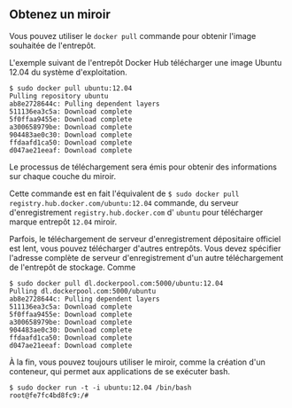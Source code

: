 ## Obtenez un miroir

Vous pouvez utiliser le `docker pull` commande pour obtenir l'image souhaitée de l'entrepôt.

L'exemple suivant de l'entrepôt Docker Hub télécharger une image Ubuntu 12.04 du système d'exploitation.
```
$ sudo docker pull ubuntu:12.04
Pulling repository ubuntu
ab8e2728644c: Pulling dependent layers
511136ea3c5a: Download complete
5f0ffaa9455e: Download complete
a300658979be: Download complete
904483ae0c30: Download complete
ffdaafd1ca50: Download complete
d047ae21eeaf: Download complete
```
Le processus de téléchargement sera émis pour obtenir des informations sur chaque couche du miroir.

Cette commande est en fait l'équivalent de `$ sudo docker pull registry.hub.docker.com/ubuntu:12.04` commande, du serveur d'enregistrement `registry.hub.docker.com` d' `ubuntu` pour télécharger marque entrepôt `12.04` miroir.

Parfois, le téléchargement de serveur d'enregistrement dépositaire officiel est lent, vous pouvez télécharger d'autres entrepôts. Vous devez spécifier l'adresse complète de serveur d'enregistrement d'un autre téléchargement de l'entrepôt de stockage. Comme
```
$ sudo docker pull dl.dockerpool.com:5000/ubuntu:12.04
Pulling dl.dockerpool.com:5000/ubuntu
ab8e2728644c: Pulling dependent layers
511136ea3c5a: Download complete
5f0ffaa9455e: Download complete
a300658979be: Download complete
904483ae0c30: Download complete
ffdaafd1ca50: Download complete
d047ae21eeaf: Download complete
```

À la fin, vous pouvez toujours utiliser le miroir, comme la création d'un conteneur, qui permet aux applications de se exécuter bash.
```
$ sudo docker run -t -i ubuntu:12.04 /bin/bash
root@fe7fc4bd8fc9:/#
```
